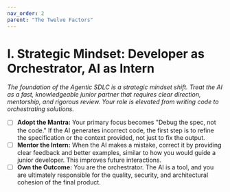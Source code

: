 ```yaml
---
nav_order: 2
parent: "The Twelve Factors"
---
```

# I. Strategic Mindset: Developer as Orchestrator, AI as Intern

*The foundation of the Agentic SDLC is a strategic mindset shift. Treat the AI as a fast, knowledgeable junior partner that requires clear direction, mentorship, and rigorous review. Your role is elevated from writing code to orchestrating solutions.*

- [ ] **Adopt the Mantra:** Your primary focus becomes "Debug the spec, not the code." If the AI generates incorrect code, the first step is to refine the specification or the context provided, not just to fix the output.
- [ ] **Mentor the Intern:** When the AI makes a mistake, correct it by providing clear feedback and better examples, similar to how you would guide a junior developer. This improves future interactions.
- [ ] **Own the Outcome:** You are the orchestrator. The AI is a tool, and you are ultimately responsible for the quality, security, and architectural cohesion of the final product.
